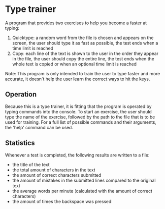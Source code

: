 # Type trainer

A program that provides two exercises to help you become a faster at typing:

1. Quicktype: a random word from the file is chosen and appears on the screen, the user should type it as fast as possible, the test ends when a time limit is reached
2. Copy: each line of the text is shown to the user in the order they appear in the file, the user should copy the entire line, the test ends when the whole text is copied or when an optional time limit is reached

Note: This program is only intended to train the user to type faster and more accurate, it doesn't help the user learn the correct ways to hit the keys.

## Operation

Because this is a type trainer, it is fitting that the program is operated by typing commands into the console.
To start an exercise, the user should type the name of the exercise, followed by the path to the file that is to be used for training.
For a full list of possible commands and their arguments, the 'help' command can be used.

## Statistics

Whenever a test is completed, the following results are written to a file:

- the title of the text
- the total amount of characters in the text
- the amount of correct characters submitted
- the amount of mistakes in the submitted lines compared to the original text
- the average words per minute (calculated with the amount of correct characters)
- the amount of times the backspace was pressed
